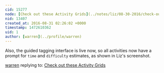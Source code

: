 ```yaml
---
cid: 15277
node: [Check out these Activity Grids](../notes/liz/08-30-2016/check-out-these-activity-grids)
nid: 13407
created_at: 2016-08-31 02:26:02 +0000
timestamp: 1472610362
uid: 1
author: [warren](../profile/warren)
---
```


Also, the guided tagging interface is live now, so all activities now have a prompt for `time` and `difficulty` estimates, as shown in Liz's screenshot. 

[warren](../profile/warren) replying to: [Check out these Activity Grids](../notes/liz/08-30-2016/check-out-these-activity-grids)

